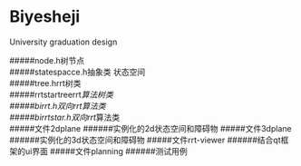 # Biyesheji
University graduation design

#####node.h树节点<br>
#####statespacce.h抽象类 状态空间<br>
#####tree.hrrt树类<br>
#####rrtstartreerrt*算法树类<br>
#####birrt.h双向rrt算法类<br>
#####birrtstar.h双向rrt*算法类<br>
#####文件2dplane
######实例化的2d状态空间和障碍物
#####文件3dplane
######实例化的3d状态空间和障碍物
#####文件rrt-viewer
######结合qt框架的ui界面
#####文件planning
######测试用例
